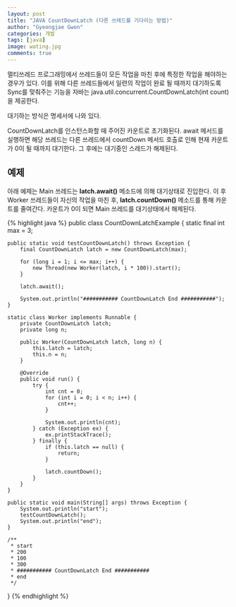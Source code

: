 ```yaml
---
layout: post
title: "JAVA CountDownLatch (다른 쓰레드를 기다리는 방법)"
author: "Gyeongjae Gwon"
categories: 개발
tags: [java]
image: wating.jpg
comments: true
---
```



멀티쓰레드 프로그래밍에서 쓰레드들이 모든 작업을 마친 후에 특정한 작업을 해야하는 경우가 있다.
이를 위해 다른 쓰레드들에서 일련의 작업이 완료 될 때까지 대기하도록 Sync를 맞춰주는 기능을 자바는 java.util.concurrent.CountDownLatch(int count)을 제공한다.

대기하는 방식은 명세서에 나와 있다.

CountDownLatch를 인스턴스화할 때 주어진 카운트로 초기화된다. await 메서드를 실행하면 해당 쓰레드는 다른 쓰레드에서 countDown 메서드 호출로 인해 현재 카운트가 0이 될 때까지 대기한다. 그 후에는 대기중인 스레드가 해제된다.


## 예제

아래 예제는 Main 쓰레드는 **latch.await()** 메소드에 의해 대기상태로 진입한다. 이 후 Worker 쓰레드들이 자신의 작업을 마친 후, **latch.countDown()** 메소드를 통해 카운트를 줄여간다. 카운트가 0이 되면 Main 쓰레드를 대기상태에서 해제된다.

{% highlight java %}
public class CountDownLatchExample {
	static final int max = 3;

	public static void testCountDownLatch() throws Exception {
		final CountDownLatch latch = new CountDownLatch(max);

		for (long i = 1; i <= max; i++) {
			new Thread(new Worker(latch, i * 100)).start();
		}

		latch.await();

		System.out.println("########### CountDownLatch End ###########");
	}

	static class Worker implements Runnable {
		private CountDownLatch latch;
		private long n;

		public Worker(CountDownLatch latch, long n) {
			this.latch = latch;
			this.n = n;
		}

		@Override
		public void run() {
			try {
				int cnt = 0;
				for (int i = 0; i < n; i++) {
					cnt++;
				}

				System.out.println(cnt);
			} catch (Exception ex) {
				ex.printStackTrace();
			} finally {
				if (this.latch == null) {
					return;
				}

				latch.countDown();
			}
		}
	}

	public static void main(String[] args) throws Exception {
		System.out.println("start");
		testCountDownLatch();
		System.out.println("end");
	}

	/**
	 * start
	 * 200
	 * 100
	 * 300
	 * ########### CountDownLatch End ###########
	 * end
	 */
}
{% endhighlight %}
